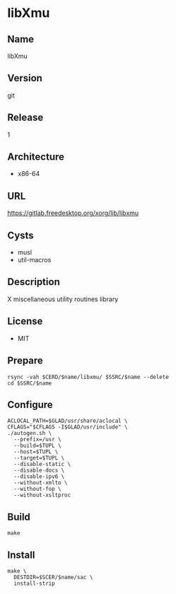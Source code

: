 # libXmu

## Name
libXmu

## Version
git

## Release
1

## Architecture
* x86-64

## URL
https://gitlab.freedesktop.org/xorg/lib/libxmu

## Cysts
* musl
* util-macros

## Description
X miscellaneous utility routines library

## License
* MIT

## Prepare
```shell
rsync -vah $CERD/$name/libxmu/ $SSRC/$name --delete
cd $SSRC/$name
```

## Configure
```shell
ACLOCAL_PATH=$GLAD/usr/share/aclocal \
CFLAGS="$CFLAGS -I$GLAD/usr/include" \
./autogen.sh \
  --prefix=/usr \
  --build=$TUPL \
  --host=$TUPL \
  --target=$TUPL \
  --disable-static \
  --disable-docs \
  --disable-ipv6 \
  --without-xmlto \
  --without-fop \
  --without-xsltproc
```

## Build
```shell
make
```

## Install
```shell
make \
  DESTDIR=$SCER/$name/sac \
  install-strip
```
